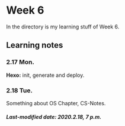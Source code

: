 # Week 6

In the directory is my learning stuff of Week 6.

## Learning notes

### 2.17 Mon.

**Hexo:** init, generate and deploy.

### 2.18 Tue.

Something about OS Chapter, CS-Notes.

##### Last-modified date: 2020.2.18, 7 p.m.